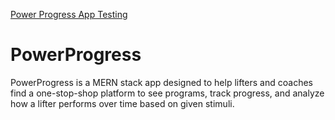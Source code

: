 [Power Progress App Testing](https://powerprogress.herokuapp.com)

# PowerProgress

PowerProgress is a MERN stack app designed to help lifters and coaches find a one-stop-shop platform to see programs, track progress, and analyze how a lifter performs over time based on given stimuli.
